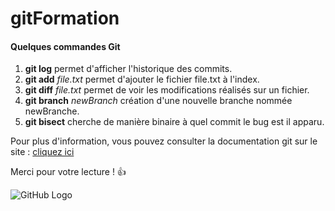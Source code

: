 # gitFormation

#### Quelques commandes Git

1. **git log** permet d'afficher l'historique des commits. 
2. **git add** *file.txt* permet d'ajouter le fichier file.txt à 
l'index.
3. **git diff** *file.txt* permet de voir les modifications réalisés sur 
un fichier.
4. **git branch** *newBranch* création d'une nouvelle branche nommée 
newBranche.
5. **git bisect** cherche de manière binaire à quel commit le bug 
est 
il apparu.

Pour plus d'information, vous pouvez consulter la documentation git sur 
le site : [cliquez ici](https://git-scm.com/docs)

Merci pour votre lecture ! :+1:

![GitHub Logo](C:\Users\mtremion\Desktop\Git\gitFormation\logo)

